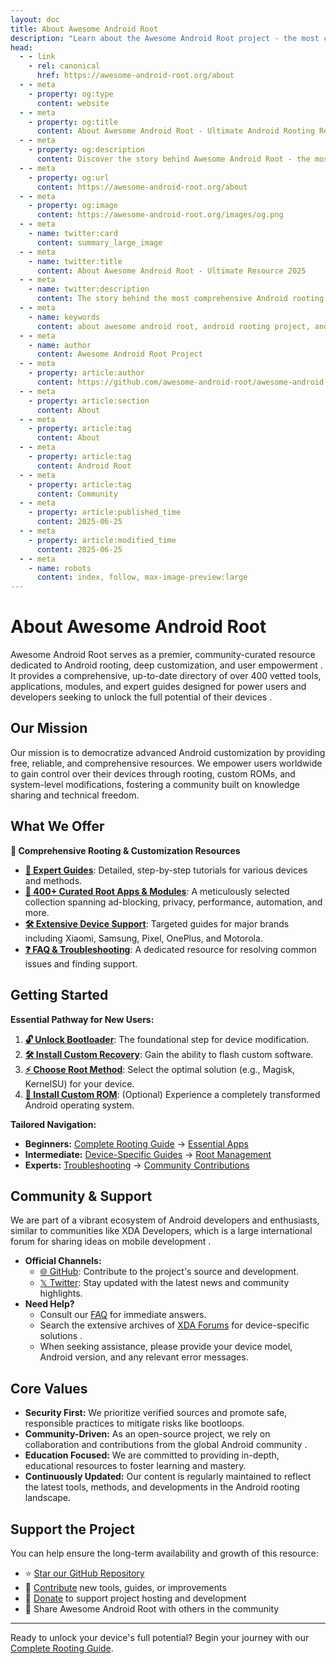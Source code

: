 ```yaml
---
layout: doc
title: About Awesome Android Root
description: "Learn about the Awesome Android Root project - the most comprehensive collection of Android root apps, guides, and resources."
head:
  - - link
    - rel: canonical
      href: https://awesome-android-root.org/about
  - - meta
    - property: og:type
      content: website
  - - meta
    - property: og:title
      content: About Awesome Android Root - Ultimate Android Rooting Resource 2025
  - - meta
    - property: og:description
      content: Discover the story behind Awesome Android Root - the most comprehensive collection of 400+ Android root apps, Magisk, KernelSU & LSPosed (Xposed) modules & rooting guides.
  - - meta
    - property: og:url
      content: https://awesome-android-root.org/about
  - - meta
    - property: og:image
      content: https://awesome-android-root.org/images/og.png
  - - meta
    - name: twitter:card
      content: summary_large_image
  - - meta
    - name: twitter:title
      content: About Awesome Android Root - Ultimate Resource 2025
  - - meta
    - name: twitter:description
      content: The story behind the most comprehensive Android rooting resource. 400+ apps, expert guides, and community-driven excellence.
  - - meta
    - name: keywords
      content: about awesome android root, android rooting project, android root community, magisk modules collection, android customization resource, open source android, android freedom project, rooting guides 2025
  - - meta
    - name: author
      content: Awesome Android Root Project
  - - meta
    - property: article:author
      content: https://github.com/awesome-android-root/awesome-android-root
  - - meta
    - property: article:section
      content: About
  - - meta
    - property: article:tag
      content: About
  - - meta
    - property: article:tag
      content: Android Root
  - - meta
    - property: article:tag
      content: Community
  - - meta
    - property: article:published_time
      content: 2025-06-25
  - - meta
    - property: article:modified_time
      content: 2025-06-25
  - - meta
    - name: robots
      content: index, follow, max-image-preview:large
---
```


# About Awesome Android Root

Awesome Android Root serves as a premier, community-curated resource dedicated to Android rooting, deep customization, and user empowerment . It provides a comprehensive, up-to-date directory of over 400 vetted tools, applications, modules, and expert guides designed for power users and developers seeking to unlock the full potential of their devices .

## Our Mission

Our mission is to democratize advanced Android customization by providing free, reliable, and comprehensive resources. We empower users worldwide to gain control over their devices through rooting, custom ROMs, and system-level modifications, fostering a community built on knowledge sharing and technical freedom.

## What We Offer

**🔧 Comprehensive Rooting & Customization Resources**
*   **[📖 Expert Guides](./android-root-guides/index.md)**: Detailed, step-by-step tutorials for various devices and methods.
*   **[📱 400+ Curated Root Apps & Modules](/android-root-apps/#root-apps)**: A meticulously selected collection spanning ad-blocking, privacy, performance, automation, and more.
*   **[🛠️ Extensive Device Support](./android-root-guides/#device-specific-guides)**: Targeted guides for major brands including Xiaomi, Samsung, Pixel, OnePlus, and Motorola.
*   **[❓ FAQ & Troubleshooting](./faqs.md)**: A dedicated resource for resolving common issues and finding support.

## Getting Started

**Essential Pathway for New Users:**
1.  **[🔓 Unlock Bootloader](./android-root-guides/how-to-unlock-bootloader.md)**: The foundational step for device modification.
2.  **[🛠️ Install Custom Recovery](./android-root-guides/how-to-install-custom-recovery.md)**: Gain the ability to flash custom software.
3.  **[⚡ Choose Root Method](./android-root-guides/index.md#root-solutions-comparison)**: Select the optimal solution (e.g., Magisk, KernelSU) for your device.
4.  **[🌟 Install Custom ROM](./android-root-guides/custom-rom-installation.md)**: (Optional) Experience a completely transformed Android operating system.

**Tailored Navigation:**
*   **Beginners:** [Complete Rooting Guide](./android-root-guides/) → [Essential Apps](./android-root-apps/#featured-apps-the-essentials)
*   **Intermediate:** [Device-Specific Guides](./android-root-guides/#device-specific-guides) → [Root Management](../android-root-apps/#root-management)
*   **Experts:** [Troubleshooting](./faqs) → [Community Contributions](./contributing)

## Community & Support

We are part of a vibrant ecosystem of Android developers and enthusiasts, similar to communities like XDA Developers, which is a large international forum for sharing ideas on mobile development .
*   **Official Channels:**
    *   [🌐 GitHub](https://github.com/awesome-android-root/awesome-android-root): Contribute to the project's source and development.
    *   [𝕏 Twitter](https://x.com/awsm_and_root): Stay updated with the latest news and community highlights.
*   **Need Help?**
    *   Consult our [FAQ](./faqs.md) for immediate answers.
    *   Search the extensive archives of [XDA Forums](https://forum.xda-developers.com/) for device-specific solutions .
    *   When seeking assistance, please provide your device model, Android version, and any relevant error messages.

## Core Values

*   **Security First:** We prioritize verified sources and promote safe, responsible practices to mitigate risks like bootloops.
*   **Community-Driven:** As an open-source project, we rely on collaboration and contributions from the global Android community .
*   **Education Focused:** We are committed to providing in-depth, educational resources to foster learning and mastery.
*   **Continuously Updated:** Our content is regularly maintained to reflect the latest tools, methods, and developments in the Android rooting landscape.

## Support the Project

You can help ensure the long-term availability and growth of this resource:
*   ⭐ [Star our GitHub Repository](https://github.com/awesome-android-root/awesome-android-root)
*   📝 [Contribute](https://github.com/awesome-android-root/awesome-android-root/blob/main/CONTRIBUTING.md) new tools, guides, or improvements
*   💝 [Donate](https://opencollective.com/awesome-android-root-official) to support project hosting and development
*   🔄 Share Awesome Android Root with others in the community

---

Ready to unlock your device's full potential? Begin your journey with our [Complete Rooting Guide](./android-root-guides/index.md).